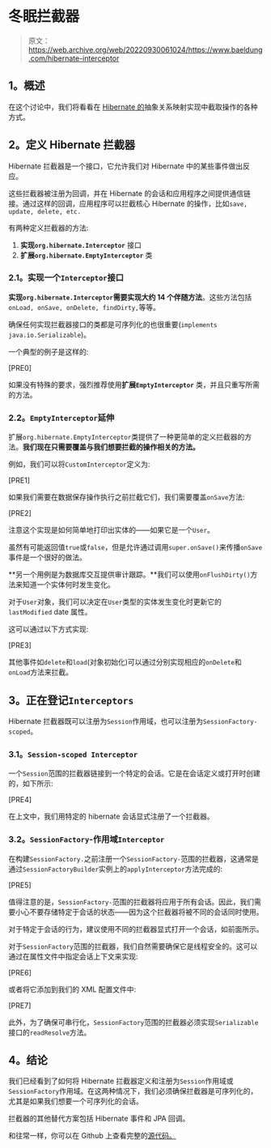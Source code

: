 # 冬眠拦截器

> 原文：<https://web.archive.org/web/20220930061024/https://www.baeldung.com/hibernate-interceptor>

## **1。概述**

在这个讨论中，我们将看看在 [Hibernate 的](https://web.archive.org/web/20221107223704/http://hibernate.org/)抽象关系映射实现中截取操作的各种方式。

## **2。定义 Hibernate 拦截器**

Hibernate 拦截器是一个接口，它允许我们对 Hibernate 中的某些事件做出反应。

这些拦截器被注册为回调，并在 Hibernate 的会话和应用程序之间提供通信链接。通过这样的回调，应用程序可以拦截核心 Hibernate 的操作，比如`save, update, delete, etc.`

有两种定义拦截器的方法:

1.  **实现`org.hibernate.Interceptor`** 接口
2.  **扩展`org.hibernate.EmptyInterceptor`** 类

### **2.1。实现一个`Interceptor`接口**

**实现`org.hibernate.Interceptor`需要实现大约 14 个伴随方法**。这些方法包括`onLoad, onSave, onDelete, findDirty,`等等。

确保任何实现拦截器接口的类都是可序列化的也很重要(`implements java.io.Serializable`)。

一个典型的例子是这样的:

[PRE0]

如果没有特殊的要求，强烈推荐使用**扩展`EmptyInterceptor`** 类，并且只重写所需的方法。

### **2.2。`EmptyInterceptor`延伸**

扩展`org.hibernate.EmptyInterceptor`类提供了一种更简单的定义拦截器的方法。**我们现在只需要覆盖与我们想要拦截的操作相关的方法。**

例如，我们可以将`CustomInterceptor`定义为:

[PRE1]

如果我们需要在数据保存操作执行之前拦截它们，我们需要覆盖`onSave`方法:

[PRE2]

注意这个实现是如何简单地打印出实体的——如果它是一个`User`。

虽然有可能返回值`true`或`false`，但是允许通过调用`super.onSave()`来传播`onSave`事件是一个很好的做法。

**另一个用例是为数据库交互提供审计跟踪。**我们可以使用`onFlushDirty()`方法来知道一个实体何时发生变化。

对于`User`对象，我们可以决定在`User`类型的实体发生变化时更新它的`lastModified` date 属性。

这可以通过以下方式实现:

[PRE3]

其他事件如`delete`和`load`(对象初始化)可以通过分别实现相应的`onDelete`和 `onLoad`方法来拦截。

## **3。正在登记`Interceptors`**

Hibernate 拦截器既可以注册为`Session`作用域，也可以注册为`SessionFactory-scoped`。

### **3.1。`Session-scoped Interceptor`**

一个`Session`范围的拦截器链接到一个特定的会话。它是在会话定义或打开时创建的，如下所示:

[PRE4]

在上文中，我们用特定的 hibernate 会话显式注册了一个拦截器。

### **3.2。`SessionFactory`-作用域`Interceptor`**

在构建`SessionFactory.`之前注册一个`SessionFactory-`范围的拦截器，这通常是通过`SessionFactoryBuilder`实例上的`applyInterceptor`方法完成的:

[PRE5]

值得注意的是，`SessionFactory-`范围的拦截器将应用于所有会话。因此，我们需要小心不要存储特定于会话的状态——因为这个拦截器将被不同的会话同时使用。

对于特定于会话的行为，建议使用不同的拦截器显式打开一个会话，如前面所示。

对于`SessionFactory`范围的拦截器，我们自然需要确保它是线程安全的。这可以通过在属性文件中指定会话上下文来实现:

[PRE6]

或者将它添加到我们的 XML 配置文件中:

[PRE7]

此外，为了确保可串行化，`SessionFactory`范围的拦截器必须实现`Serializable`接口的`readResolve`方法。

## **4。结论**

我们已经看到了如何将 Hibernate 拦截器定义和注册为`Session`作用域或`SessionFactory`作用域。在这两种情况下，我们必须确保拦截器是可序列化的，尤其是如果我们想要一个可序列化的会话。

拦截器的其他替代方案包括 Hibernate 事件和 JPA 回调。

和往常一样，你可以在 Github 上查看完整的[源代码。](https://web.archive.org/web/20221107223704/https://github.com/eugenp/tutorials/tree/master/persistence-modules/hibernate5)